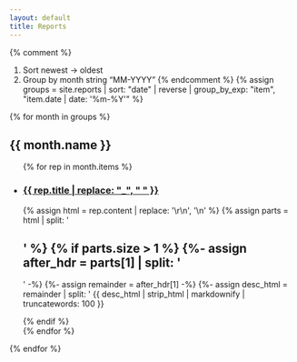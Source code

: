 ```yaml
---
layout: default
title: Reports
---
```


{% comment %}
1.  Sort newest → oldest
2.  Group by month string “MM-YYYY”
{% endcomment %}
{% assign groups = site.reports | sort: "date" | reverse | group_by_exp: "item", "item.date | date: '%m-%Y'" %}

{% for month in groups %}
  <h2 id="{{ month.name }}">{{ month.name }}</h2>
  <ul class="report-list">
  {% for rep in month.items %}
    <li class="report-item">
      <h3 class="report-title">
        <a href="{{ rep.url | relative_url }}">
          {{ rep.title | replace: "_", " " }}
        </a>
      </h3>
      {% assign html         = rep.content | replace: '\r\n', '\n' %}
      {% assign parts        = html | split: '<h2 id="1-motivation-of-the-paper">' %}
      {% if parts.size > 1 %}
        {%- assign after_hdr = parts[1] | split: '</h2>' -%}
        {%- assign remainder = after_hdr[1] -%}
        {%- assign desc_html = remainder | split: '<h2' | first -%}
        <p class="report-description">
          {{ desc_html | strip_html | markdownify | truncatewords: 100 }}
        </p>
      {% endif %}
    </li>
  {% endfor %}
  </ul>
{% endfor %}
